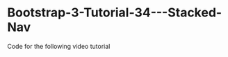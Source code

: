 Bootstrap-3-Tutorial-34---Stacked-Nav
=====================================

Code for the following video tutorial 
